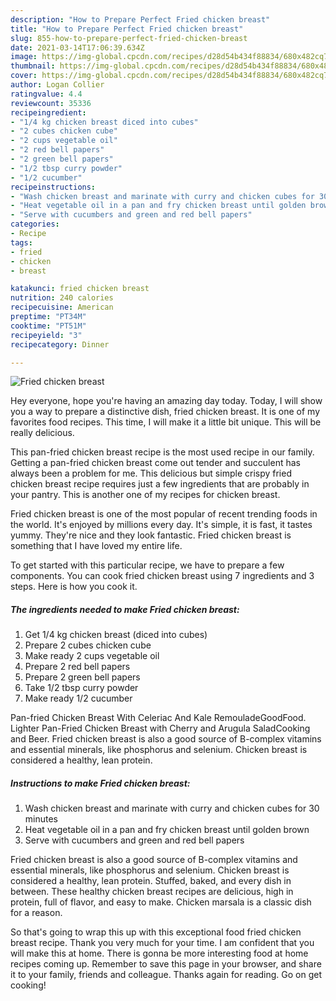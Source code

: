 ```yaml
---
description: "How to Prepare Perfect Fried chicken breast"
title: "How to Prepare Perfect Fried chicken breast"
slug: 855-how-to-prepare-perfect-fried-chicken-breast
date: 2021-03-14T17:06:39.634Z
image: https://img-global.cpcdn.com/recipes/d28d54b434f88834/680x482cq70/fried-chicken-breast-recipe-main-photo.jpg
thumbnail: https://img-global.cpcdn.com/recipes/d28d54b434f88834/680x482cq70/fried-chicken-breast-recipe-main-photo.jpg
cover: https://img-global.cpcdn.com/recipes/d28d54b434f88834/680x482cq70/fried-chicken-breast-recipe-main-photo.jpg
author: Logan Collier
ratingvalue: 4.4
reviewcount: 35336
recipeingredient:
- "1/4 kg chicken breast diced into cubes"
- "2 cubes chicken cube"
- "2 cups vegetable oil"
- "2 red bell papers"
- "2 green bell papers"
- "1/2 tbsp curry powder"
- "1/2 cucumber"
recipeinstructions:
- "Wash chicken breast and marinate with curry and chicken cubes for 30 minutes"
- "Heat vegetable oil in a pan and fry chicken breast until golden brown"
- "Serve with cucumbers and green and red bell papers"
categories:
- Recipe
tags:
- fried
- chicken
- breast

katakunci: fried chicken breast 
nutrition: 240 calories
recipecuisine: American
preptime: "PT34M"
cooktime: "PT51M"
recipeyield: "3"
recipecategory: Dinner

---
```



![Fried chicken breast](https://img-global.cpcdn.com/recipes/d28d54b434f88834/680x482cq70/fried-chicken-breast-recipe-main-photo.jpg)

Hey everyone, hope you're having an amazing day today. Today, I will show you a way to prepare a distinctive dish, fried chicken breast. It is one of my favorites food recipes. This time, I will make it a little bit unique. This will be really delicious.

This pan-fried chicken breast recipe is the most used recipe in our family. Getting a pan-fried chicken breast come out tender and succulent has always been a problem for me. This delicious but simple crispy fried chicken breast recipe requires just a few ingredients that are probably in your pantry. This is another one of my recipes for chicken breast.

Fried chicken breast is one of the most popular of recent trending foods in the world. It's enjoyed by millions every day. It's simple, it is fast, it tastes yummy. They're nice and they look fantastic. Fried chicken breast is something that I have loved my entire life.


To get started with this particular recipe, we have to prepare a few components. You can cook fried chicken breast using 7 ingredients and 3 steps. Here is how you cook it.

<!--inarticleads1-->

##### The ingredients needed to make Fried chicken breast:

1. Get 1/4 kg chicken breast (diced into cubes)
1. Prepare 2 cubes chicken cube
1. Make ready 2 cups vegetable oil
1. Prepare 2 red bell papers
1. Prepare 2 green bell papers
1. Take 1/2 tbsp curry powder
1. Make ready 1/2 cucumber


Pan-fried Chicken Breast With Celeriac And Kale RemouladeGoodFood. Lighter Pan-Fried Chicken Breast with Cherry and Arugula SaladCooking and Beer. Fried chicken breast is also a good source of B-complex vitamins and essential minerals, like phosphorus and selenium. Chicken breast is considered a healthy, lean protein. 

<!--inarticleads2-->

##### Instructions to make Fried chicken breast:

1. Wash chicken breast and marinate with curry and chicken cubes for 30 minutes
1. Heat vegetable oil in a pan and fry chicken breast until golden brown
1. Serve with cucumbers and green and red bell papers


Fried chicken breast is also a good source of B-complex vitamins and essential minerals, like phosphorus and selenium. Chicken breast is considered a healthy, lean protein. Stuffed, baked, and every dish in between. These healthy chicken breast recipes are delicious, high in protein, full of flavor, and easy to make. Chicken marsala is a classic dish for a reason. 

So that's going to wrap this up with this exceptional food fried chicken breast recipe. Thank you very much for your time. I am confident that you will make this at home. There is gonna be more interesting food at home recipes coming up. Remember to save this page in your browser, and share it to your family, friends and colleague. Thanks again for reading. Go on get cooking!
